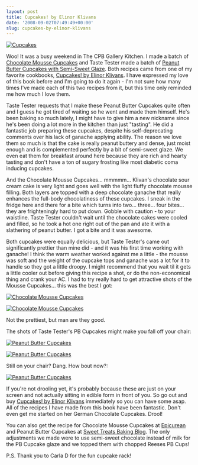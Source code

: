 ```yaml
---
layout: post
title: Cupcakes! by Elinor Klivans
date: '2008-09-02T07:49:49+00:00'
slug: cupcakes-by-elinor-klivans
---
```

<a href="http://flickr.com/photos/kstar810/2819677055/"><img src="http://farm4.static.flickr.com/3026/2819677055_b771be76d1.jpg?v=0" alt="Cupcakes" /></a>

Woo! It was a busy weekend in The CPB Gallery Kitchen. I made a batch of <a href="http://www.epicurean.com/featured/chocolate-mousse-cupcakes-recipe.html">Chocolate Mousse Cupcakes</a> and Taste Tester made a batch of <a href="http://sweettreatsbakingblog.blogspot.com/2008/04/peanut-butter-cupcakes-with-chocolate.html">Peanut Butter Cupcakes with Semi-Sweet Glaze</a>. Both recipes came from one of my favorite cookbooks, <a href="http://astore.amazon.com/thechocolatpe-20/detail/0811845451/002-0508011-9314438">Cupcakes! by Elinor Klivans</a>. I have expressed my love of this book before and I'm going to do it again - I'm not sure how many times I've made each of this two recipes from it, but this time only reminded me how much I love them.

Taste Tester requests that I make these Peanut Butter Cupcakes quite often and I guess he got tired of waiting so he went and made them himself. He's been baking so much lately, I might have to give him a new nickname since he's been doing a lot more in the kitchen than just "tasting". He did a fantastic job preparing these cupcakes, despite his self-deprecating comments over his lack of ganache applying ability. The reason we love them so much is that the cake is really peanut buttery and dense, just moist enough and is complemented perfectly by a bit of semi-sweet glaze. We even eat them for breakfast around here because they are rich and hearty tasting and don't have a ton of sugary frosting like most diabetic coma inducing cupcakes.

And the Chocolate Mousse Cupcakes... mmmmm... Klivan's chocolate sour cream cake is very light and goes well with the light fluffy chocolate mousse filling. Both layers are topped with a deep chocolate ganache that really enhances the full-body chocolatiness of these cupcakes. I sneak in the fridge here and there for a bite which turns into two... three... four bites... they are frighteningly hard to put down. Gobble with caution - to your waistline. Taste Tester couldn't wait until the chocolate cakes were cooled and filled, so he took a hot one right out of the pan and ate it with a slathering of peanut butter. I got a bite and it was awesome.

Both cupcakes were equally delicious, but Taste Tester's came out significantly prettier than mine did - and it was his first time working with ganache! I think the warm weather worked against me a little - the mousse was soft and the weight of the cupcake tops and ganache was a lot for it to handle so they got a little droopy. I might recommend that you wait til it gets a little cooler out before giving this recipe a shot, or do the non-economical thing and crank your AC. I had to try really hard to get attractive shots of the Mousse Cupcakes... this was the best I got:

<a href="http://flickr.com/photos/kstar810/2820510110/in/photostream/"><img src="http://farm3.static.flickr.com/2334/2820510110_59110c79df.jpg?v=0" alt="Chocolate Mousse Cupcakes" /></a>

<a href="http://flickr.com/photos/kstar810/2819667165/in/photostream/"><img src="http://farm4.static.flickr.com/3293/2819667165_cc0d0e6fea.jpg?v=0" alt="Chocolate Mousse Cupcakes" /></a>

Not the prettiest, but man are they good.

The shots of Taste Tester's PB Cupcakes might make you fall off your chair:

<a href="http://flickr.com/photos/kstar810/2819676345/"><img src="http://farm4.static.flickr.com/3271/2819676345_593a62b33a.jpg?v=0" alt="Peanut Butter Cupcakes" /></a>

<a href="http://flickr.com/photos/kstar810/2820519698/"><img src="http://farm4.static.flickr.com/3296/2820519698_e405ce97cf.jpg?v=0" alt="Peanut Butter Cupcakes" /></a>

Still on your chair? Dang. How bout now?:

<a href="http://flickr.com/photos/kstar810/2820517878/"><img src="http://farm4.static.flickr.com/3166/2820517878_44aa04a485.jpg?v=0" alt="Peanut Butter Cupcakes" /></a>

If you're not drooling yet, it's probably because these are just on your screen and not actually sitting in edible form in front of you. So go out and buy <a href="http://astore.amazon.com/thechocolatpe-20/detail/0811845451/002-0508011-9314438">Cupcakes! by Elinor Klivans</a> immediately so you can have some asap. All of the recipes I have made from this book have been fantastic. Don't even get me started on her German Chocolate Cupcakes. Drool! 

You can also get the recipe for Chocolate Mousse Cupcakes at <a href="http://www.epicurean.com/featured/chocolate-mousse-cupcakes-recipe.html">Epicurean</a> and Peanut Butter Cupcakes at <a href="http://sweettreatsbakingblog.blogspot.com/2008/04/peanut-butter-cupcakes-with-chocolate.html">Sweet Treats Baking Blog</a>. The only adjustments we made were to use semi-sweet chocolate instead of milk for the PB Cupcake glaze and we topped them with chopped Reeses PB Cups!

P.S. Thank you to Carla D for the fun cupcake rack!
